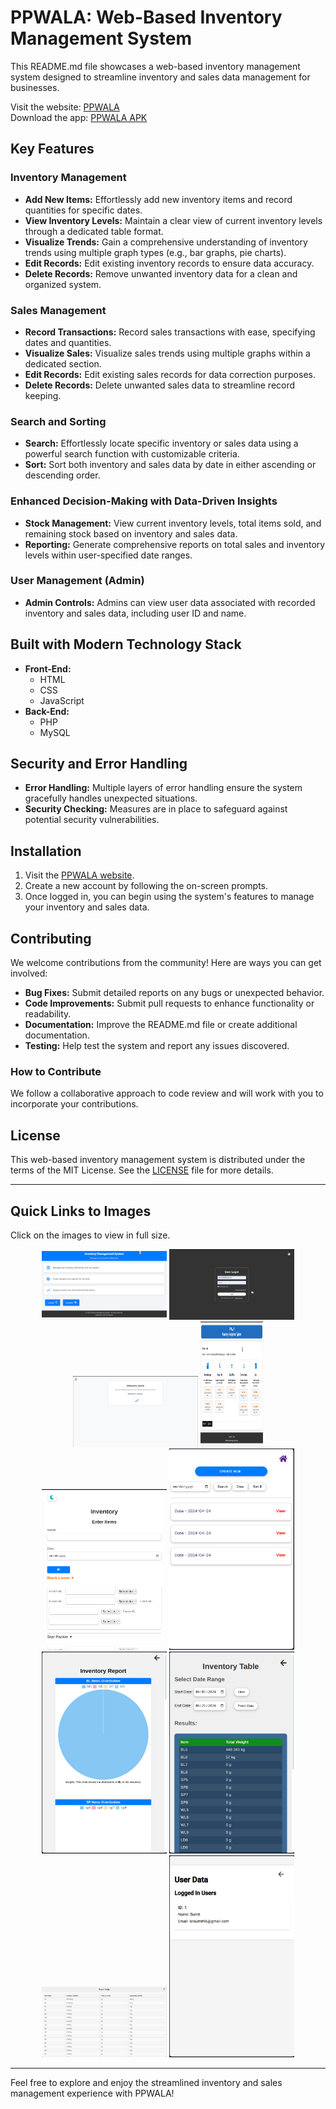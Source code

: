 # PPWALA: Web-Based Inventory Management System

This README.md file showcases a web-based inventory management system designed to streamline inventory and sales data management for businesses.

Visit the website: [PPWALA](https://ppwala.000webhostapp.com)  
Download the app: [PPWALA APK](https://sumit7739.github.io/Invenio/app.html)

## Key Features

### Inventory Management
- **Add New Items:** Effortlessly add new inventory items and record quantities for specific dates.
- **View Inventory Levels:** Maintain a clear view of current inventory levels through a dedicated table format.
- **Visualize Trends:** Gain a comprehensive understanding of inventory trends using multiple graph types (e.g., bar graphs, pie charts).
- **Edit Records:** Edit existing inventory records to ensure data accuracy.
- **Delete Records:** Remove unwanted inventory data for a clean and organized system.

### Sales Management
- **Record Transactions:** Record sales transactions with ease, specifying dates and quantities.
- **Visualize Sales:** Visualize sales trends using multiple graphs within a dedicated section.
- **Edit Records:** Edit existing sales records for data correction purposes.
- **Delete Records:** Delete unwanted sales data to streamline record keeping.

### Search and Sorting
- **Search:** Effortlessly locate specific inventory or sales data using a powerful search function with customizable criteria.
- **Sort:** Sort both inventory and sales data by date in either ascending or descending order.

### Enhanced Decision-Making with Data-Driven Insights
- **Stock Management:** View current inventory levels, total items sold, and remaining stock based on inventory and sales data.
- **Reporting:** Generate comprehensive reports on total sales and inventory levels within user-specified date ranges.

### User Management (Admin)
- **Admin Controls:** Admins can view user data associated with recorded inventory and sales data, including user ID and name.

## Built with Modern Technology Stack
- **Front-End:**
  - HTML
  - CSS
  - JavaScript
- **Back-End:**
  - PHP
  - MySQL

## Security and Error Handling
- **Error Handling:** Multiple layers of error handling ensure the system gracefully handles unexpected situations.
- **Security Checking:** Measures are in place to safeguard against potential security vulnerabilities.

## Installation
1. Visit the [PPWALA website](https://ppwala.000webhostapp.com).
2. Create a new account by following the on-screen prompts.
3. Once logged in, you can begin using the system's features to manage your inventory and sales data.

## Contributing
We welcome contributions from the community! Here are ways you can get involved:
- **Bug Fixes:** Submit detailed reports on any bugs or unexpected behavior.
- **Code Improvements:** Submit pull requests to enhance functionality or readability.
- **Documentation:** Improve the README.md file or create additional documentation.
- **Testing:** Help test the system and report any issues discovered.

### How to Contribute
We follow a collaborative approach to code review and will work with you to incorporate your contributions.

## License
This web-based inventory management system is distributed under the terms of the MIT License. See the [LICENSE](LICENSE) file for more details.

---

## Quick Links to Images
Click on the images to view in full size.

<p align="center">
  <a href="image/home.png"><img src="image/home.png" alt="Home page" width="200px"></a>
  <a href="image/login.png"><img src="image/login.png" alt="Login page" width="200px"></a>
  <a href="image/welcome.png"><img src="image/welcome.png" alt="Welcome page" width="200px"></a>
  <a href="image/dashboard.png"><img src="image/dashboard.png" alt="Dashboard" width="100px" height="200px"></a>
  <a href="image/inventory.png"><img src="image/inventory.png" alt="Inventory page" width="200px"></a>
  <a href="image/inventory_data.png"><img src="image/inventory_data.png" alt="Inventory Data page" width="200px"></a>
  <a href="image/inventory_chart.png"><img src="image/inventory_chart.png" alt="Inventory Chart page" width="200px"></a>
  <a href="image/inventory_table.png"><img src="image/inventory_table.png" alt="Inventory Table page" width="200px"></a>
  <a href="image/stock.png"><img src="image/stock.png" alt="Stock Table page" width="200px"></a>
  <a href="image/user.png"><img src="image/user.png" alt="User page" width="200px"></a>
</p>

---

Feel free to explore and enjoy the streamlined inventory and sales management experience with PPWALA!

